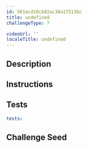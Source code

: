 ```yaml
---
id: 561acd10cb82ac38a17513bc
title: undefined
challengeType: 7

videoUrl: ''
localeTitle: undefined
---
```


## Description
<section id='description'>

</section>

## Instructions
<section id='instructions'>

</section>

## Tests
<section id='tests'>

```yml
tests:

```

</section>

## Challenge Seed
<section id='challengeSeed'>















</section>

              